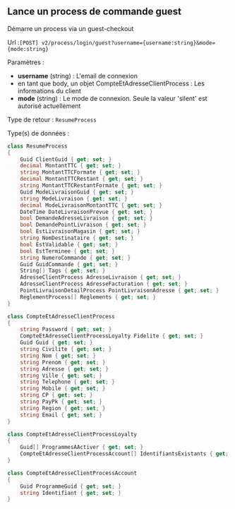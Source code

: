 ## <span id='connexionguest'>Lance un process de commande guest</span>

Démarre un process via un guest-checkout

Url :`[POST] v2/process/login/guest?username={username:string}&mode={mode:string}`

Paramètres : 

- **username** (string) : L'email de connexion
- en tant que body, un objet CompteEtAdresseClientProcess : Les informations du client
- **mode** (string) : Le mode de connexion. Seule la valeur 'silent' est autorisé actuellement

Type de retour : `ResumeProcess`

Type(s) de données :

```csharp
class ResumeProcess
{
	Guid ClientGuid { get; set; }
	decimal MontantTTC { get; set; }
	string MontantTTCFormate { get; set; }
	decimal MontantTTCRestant { get; set; }
	string MontantTTCRestantFormate { get; set; }
	Guid ModeLivraisonGuid { get; set; }
	string ModeLivraison { get; set; }
	decimal ModeLivraisonMontantTTC { get; set; }
	DateTime DateLivraisonPrevue { get; set; }
	bool DemandeAdresseLivraison { get; set; }
	bool DemandePointLivraison { get; set; }
	bool EstLivraisonMagasin { get; set; }
	string NomDestinataire { get; set; }
	bool EstValidable { get; set; }
	bool EstTerminee { get; set; }
	string NumeroCommande { get; set; }
	Guid GuidCommande { get; set; }
	String[] Tags { get; set; }
	AdresseClientProcess AdresseLivraison { get; set; }
	AdresseClientProcess AdresseFacturation { get; set; }
	PointLivraisonDetailProcess PointLivraisonAdresse { get; set; }
	ReglementProcess[] Reglements { get; set; }
}

class CompteEtAdresseClientProcess
{
	string Password { get; set; }
	CompteEtAdresseClientProcessLoyalty Fidelite { get; set; }
	Guid Guid { get; set; }
	string Civilite { get; set; }
	string Nom { get; set; }
	string Prenom { get; set; }
	string Adresse { get; set; }
	string Ville { get; set; }
	string Telephone { get; set; }
	string Mobile { get; set; }
	string CP { get; set; }
	string PayPk { get; set; }
	string Region { get; set; }
	string Email { get; set; }
}

class CompteEtAdresseClientProcessLoyalty
{
	Guid[] ProgrammesAActiver { get; set; }
	CompteEtAdresseClientProcessAccount[] IdentifiantsExistants { get; set; }
}

class CompteEtAdresseClientProcessAccount
{
	Guid ProgrammeGuid { get; set; }
	string Identifiant { get; set; }
}

```
